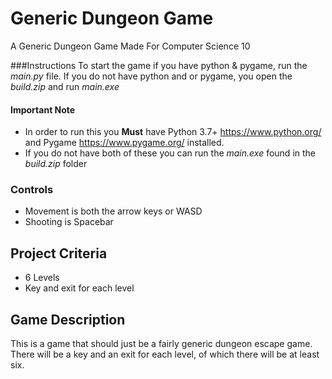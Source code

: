 # Generic Dungeon Game
A Generic Dungeon Game Made For Computer Science 10

###Instructions
To start the game if you have python & pygame, run the *main.py* file.
If you do not have python and or pygame, you open the *build.zip* and run *main.exe* 
#### Important Note
 - In order to run this you **Must** have Python 3.7+ https://www.python.org/ and Pygame https://www.pygame.org/ installed.
 - If you do not have both of these you can run the *main.exe* found in the *build.zip* folder

### Controls
 - Movement is both the arrow keys or WASD
 - Shooting is Spacebar

## Project Criteria
 - 6 Levels
 - Key and exit for each level

 ## Game Description
 This is a game that should just be a fairly generic dungeon escape game.
 There will be a key and an exit for each level, of which there will be at least six.